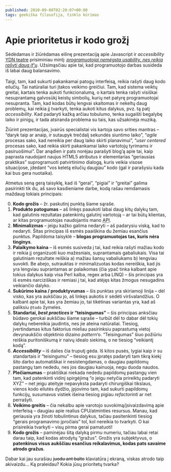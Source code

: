 ```yaml
---
published: 2010-09-08T02:20:07+00:00
tags: geekiška filosofija, tinklo kūrimas
---
```


# Apie prioritetus ir kodo grožį

<p>Sėdėdamas ir žiūrėdamas eilinę prezentaciją apie Javascript ir <i>accessibility</i> <a href="http://developer.yahoo.net/blogs/theater/">YDN teatre</a> prisiminiau mintį: <em><a href="http://www.sadauskas.lt/index.php/2007/04/09/usability-ir-programuotojai/">programuotojai nemėgsta <i>usability</i>, nes reikia rašyti daug <i>if</i>‘ų</a></em>. Užsimąsčiau apie tai, kad programuotojo darbas susideda iš labai daug balansavimo.<br>
<span id="more-280"></span><br>
Taigi, tam, kad sukurti pakankamai patogų interfeisą, reikia rašyti daug kodo eilučių. Tai natūraliai turi įtakos veikimo greičiui. Tam, kad sistema veiktų greitai, kartais tenka aukoti funkcionalumą, o kartais tenka rašyti visiškai nesuprantamą galvosūkį keistų simbolių, kurių net patyrę programuotojai nesupranta. Tam, kad kodas būtų lengvai skaitomas ir nekeltų daug problemų, kai reikia jį tvarkyti, tenka aukoti kitus dalykus, pvz. tą patį <i>accessibility</i>. Kad padaryti kažką arčiau tobulumo, tenka sugaišti begalybę laiko ir pinigų, ir tada atsiranda problema su tais, kas užsakinėja muziką.</p>
<p>Žiūrint prezentacijas, įvairūs specialistai vis kartoja savo srities mantras – “daryk taip ar anaip, ir sutaupyk trečdalį sekundės siuntimo laiko”, “<i>agile</i> procesas sako, kad nereikia per daug laiko skirti planavimui”, “<i>user centered</i> procesas sako, kad reikia skirti pakankamai laiko vartotojų tyrimams ir pasiruošimui”. Dar anądien ir pats norėjau parašyti blog’ą apie tai, kaip paprasta naudojant naujus HTML5 atributus ir elementarias “geriausias praktikas” suprogramuoti patvirtinimo dialogą, kuris veikia visose situacijose, įdedant “vos keletą eilučių daugiau” kodo (gal ir parašysiu kada kai bus gera nuotaika).</p>
<p>Atmetus seną gerą taisyklę, kad iš “gerai”, “pigiai” ir “greitai” galima pasirinkti tik du, aš savo kasdieniame darbe, kodą rašau remdamasis maždaug tokiais principais:</p>
<ol start="0">
<li><strong>Kodo grožis</strong> – žr. paskutinį punktą šiame sąraše.</li>
<li><strong>Produkto patogumas</strong> – aš linkęs paaukoti labai daug kitų dalykų tam, kad galutinis rezultatas patenkintų galutinį vartotoją – ar tai būtų klientas, ar kitas programuotojas naudojantis mano <abbr title="Application Programming Interface">API</abbr>.</li>
<li><strong>Minimalizmas</strong> – jeigu kažko galima nedaryti – aš padarysiu viską, kad to nedaryti. Šitas principas iš esmės paaiškina du žemiau esančius punktus. Papildoma taisyklė – <strong>blogas programuotojas tas, kuris nėra tinginys</strong>.</li>
<li><strong>Palaikymo kaina</strong> – iš esmės susiveda į tai, kad reikia rašyti mažiau kodo ir reikia jį organizuoti kuo mažesniais, suprantamais gabaliukais. Visa tai galutiniam rezultate reiškia a) mažiau šansų vabaliukams b) lengviau suvokti. Be abejo, sutrauktas ir minimalizuotas kodas nereiškia, kad jis yra lengviau suprantamas ar palaikomas (čia ypač tinka kalbant apie tokius dalykus kaip visa Perl kalba, regex arba LINQ) – šis principas yra iš esmės narciziškas ir remiasi į tai, kad atėjęs kitas žmogus nesugadins veikiančio dalyko.</li>
<li><strong>Sukūrimo kaina / produktyvumas</strong> – šis punktas yra skiriamoji linija – dėl visko, kas yra aukščiau jo, aš linkęs aukotis ir sėdėti viršvalandžius. O kalbant apie tai, kas yra žemiau jo, tai tikėtinas variantas yra, kad aš paliksiu <code>@todo</code> žymeles.</li>
<li><strong>Standartai, <i>best practices</i> ir “teisingumas”</strong> – šis principas anksčiau būdavo gerokai aukščiau šiame sąraše – turbūt dėl to dabar dėl tokių dalykų nebereikia jaudintis, nes jie ateina natūraliai. Tiesiog, įvertindamas kitus faktorius mieliau pasirinksiu paprastumą vietoj devynaukščio objektinio dizaino <i>pattern</i>‘o. “Teisingumas” šiuo požiūriu reiškia puritoniškumą ir naivų idealo siekimą, o ne tiesiog “veikiantį kodą”.</li>
<li><strong><i>Accessibility</i></strong> – iš dalies čia truputį gėda. Iš kitos pusės, lygiai kaip ir su standartais ir “teisingumu” – tiesiog esu įpratęs padaryti tam tikrą kiekį šito darbo automatiškai ir nesistengdamas, o daugiau papildomų pastangų tam nededu, nes jos daugiau kainuoja, negu duoda naudos.</li>
<li><strong>Plečiamumas</strong> – praktiškai niekada nededu papildomų pastangų vien tam, kad patenkinti vidinį spirgėjimą “o jeigu netyčia prireiktų padaryti XYZ” – net jeigu ateityje nepavyksta padaryti chirurgiškai tikslaus, vienos kodo eilutės dydžio, įpjovimo tam, kad sukurti papildomų funkcijų, susumavus vistiek išeina tiesiog pigiau <i>refactorinti</i> ar net perrašyti.</li>
<li><strong>Veikimo greitis</strong> – čia nekalbu apie varotojo suvokimą/įsivaizdavimą apie interfeisą – daugiau apie realius CPU/atminties resursus. Manau, kad geriausia yra žinoti tobulintinus dalykus, tačiau pasitenkinti tiesiog “gerais programavimo įpročiais” tol, kol nereikia to tvarkyti. O kai prisireikia tvarkyti – visų pirma gerai pamatuoti!</li>
<li><strong>Kodo grožis</strong> – paminėjau šitą dalyką pirmu numeriu, tačiau labai retai darau taip, kad kodas atrodytų “gražus”. Grožis yra subjektyvus, o <strong>patenkinus visus aukščiau esančius reikalavimus, kodas pats savaime atrodo gražus</strong>.</li>
</ol>
<p>Dabar kai jau surašiau <del>juodu ant balto</del> klaviatūra į ekraną, viskas atrodo taip akivaizdu… Ką praleidau? Kokia jūsų prioritetų tvarka?</p>